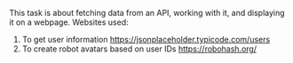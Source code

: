 This task is about fetching data from an API, working with it, and displaying it on a webpage.
Websites used:
1. To get user information https://jsonplaceholder.typicode.com/users
2. To create robot avatars based on user IDs https://robohash.org/
